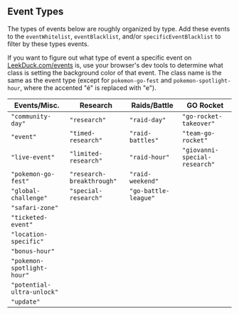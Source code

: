 ## Event Types

The types of events below are roughly organized by type. Add these events to the `eventWhitelist`, `eventBlacklist`, and/or `specificEventBlacklist` to filter by these types events.

If you want to figure out what type of event a specific event on [LeekDuck.com/events](https://www.leekduck.com/events/) is, use your browser's dev tools to determine what class is setting the background color of that event. The class name is the same as the event type (except for `pokemon-go-fest` and `pokemon-spotlight-hour`, where the accented "é" is replaced with "e").

| Events/Misc.               | Research                  | Raids/Battle         | GO Rocket
|--------------------------- |-------------------------- |--------------------- |------------------------------
| `"community-day"`          | `"research"`              | `"raid-day"`         | `"go-rocket-takeover"`
| `"event"`                  | `"timed-research"`        | `"raid-battles"`     | `"team-go-rocket"`
| `"live-event"`             | `"limited-research"`      | `"raid-hour"`        | `"giovanni-special-research"`
| `"pokemon-go-fest"`        | `"research-breakthrough"` | `"raid-weekend"`
| `"global-challenge"`       | `"special-research"`      | `"go-battle-league"`
| `"safari-zone"`
| `"ticketed-event"`
| `"location-specific"`
| `"bonus-hour"`
| `"pokemon-spotlight-hour"`
| `"potential-ultra-unlock"`
| `"update"`
